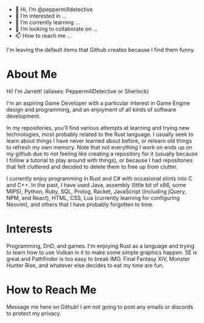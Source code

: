 - 👋 Hi, I’m @peppermilldetective
- 👀 I’m interested in ...
- 🌱 I’m currently learning ...
- 💞️ I’m looking to collaborate on ...
- 📫 How to reach me ...

I'm leaving the default items that Github creates because I find them funny.

# About Me

Hi! I'm Jarrett! (aliases: PeppermillDetective or Sherlock)

I'm an aspiring Game Developer with a particular interest in Game Engine design and programming, and an enjoyment of all kinds of software development.

In my repositories, you'll find various attempts at learning and trying new technologies, most probably related to the Rust language. I usually seek to learn about things I have never learned about before, or relearn old things to refresh my own memory. Note that not everything I work on ends up on my github due to not feeling like creating a repository for it (usually because I follow a tutorial to play around with things), or because I had repositories that felt cluttered and decided to delete them to free up from clutter.

I currently enjoy programming in Rust and C# with occasional stints into C and C++. In the past, I have used Java, assembly (little bit of x86, some MIPS), Python, Ruby, SQL, Prolog, Racket, JavaScript (including jQuery, NPM, and React), HTML, CSS, Lua (currently learning for configuring Neovim), and others that I have probably forgotten to time.

# Interests

Programming, DnD, and games. I'm enjoying Rust as a language and trying to learn how to use Vulkan in it to make some simple graphics happen. 5E is great and Pathfinder is too easy to break IMO. Final Fantasy XIV, Monster Hunter Rise, and whatever else decides to eat my time are fun.

# How to Reach Me

Message me here on Github! I am not going to post any emails or discords to protect my privacy.

<!---
peppermilldetective/peppermilldetective is a ✨ special ✨ repository because its `README.md` (this file) appears on your GitHub profile.
You can click the Preview link to take a look at your changes.
--->

